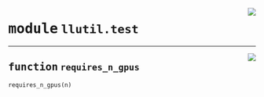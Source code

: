 <!-- markdownlint-disable -->

<a href="https://github.com/tjyuyao/ice-learn/blob/main/ice/llutil/test.py#L0"><img align="right" style="float:right;" src="https://img.shields.io/badge/-source-cccccc?style=flat-square"></a>

# <kbd>module</kbd> `llutil.test`







---

<a href="https://github.com/tjyuyao/ice-learn/blob/main/ice/llutil/test.py#L6"><img align="right" style="float:right;" src="https://img.shields.io/badge/-source-cccccc?style=flat-square"></a>

## <kbd>function</kbd> `requires_n_gpus`

```python
requires_n_gpus(n)
```








